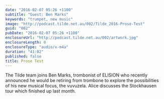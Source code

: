 ```yaml
---
date: "2016-02-07 05:26 +1100"
subtitle: "Guest: Ben Marks"
keywords: "trumpet, new music"
image: "http://podcast.tilde.net.au/002/Tilde_2016-Prose-Test"
guid: "002"
pubDate: "2016-02-07 05:26 +1100"
enclosureUrl: "http://podcast.tilde.net.au/002/artwork.jpg"
enclosureLength: 0
enclosureType: "audio/x-m4a"
duration: "41:02"
published: false
title: Prose Test
---
```


The Tilde team joins Ben Marks, trombonist of ELISION who recently announced he would be retiring from trombone to explore the possibilities of his new musical focus, the vuvuzela. Alice discusses the Stockhausen tour which finished up last month.
